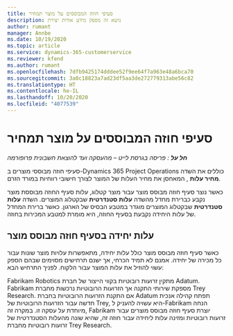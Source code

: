 ```yaml
---
title: סעיפי חוזה המבוססים על מוצר תמחיר
description: נושא זה מספק מידע אודות יצירת
author: rumant
manager: Annbe
ms.date: 10/19/2020
ms.topic: article
ms.service: dynamics-365-customerservice
ms.reviewer: kfend
ms.author: rumant
ms.openlocfilehash: 7dfb9425174dddee52f9ee64f7a963e48a6bca70
ms.sourcegitcommit: 3a0c18823a7ad23df5aa3de272779313abe56c82
ms.translationtype: HT
ms.contentlocale: he-IL
ms.lasthandoff: 10/20/2020
ms.locfileid: "4077539"
---
```

# <a name="costing-product-based-contract-lines"></a>סעיפי חוזה המבוססים על מוצר תמחיר

_**חל על** : פריסה בגרסת לייט – מהעסקה ועד להוצאת חשבונית פרופורמה_


סעיפי חוזה מבוססי מוצרים ב-Dynamics 365 Project Operations כוללים את השדה **מחיר עלות** , המאחסן את מחיר העלות של המוצר לצורך חישובי רווחיות במורד הזרם.

כאשר נוצר סעיף חוזה מבוסס מוצר עבור מוצר קטלוג, עלות סעיף החוזה מבוססת מוצר נקבע כברירת מחדל מהשדה **עלות סטנדרטית** שבקטלוג המוצרים. השדה **עלות סטנדרטית** שבקטלוג המוצרים מוגדר במטבע הבסיס של הארגון. כאשר ברירת המחדל של עלות היחידה נקבעת בסעיף החוזה, היא מומרת למטבע המכירות בחוזה.

## <a name="unit-cost-on-a-product-based-contract-line"></a>עלות יחידה בסעיף חוזה מבוסס מוצר

כאשר סעיף חוזה מבוסס מוצר כולל עלות יחידה, מתאפשרות עלויות מוצר שונות עבור כל מכירה של יחידה. אמנם לא תמיד הכרחי, אך ישנם תרחישים מסוימים שבהם הספק עשוי להוזיל את עלות המוצר עבור הלקוח. לפניך התרחיש הבא:

Fabrikam Robotics מתקין זרועות רובוטיות בקווי הייצור של חברת Adatum. Fabrikam מספקת שירותי התקנה אך הזרועות הרובוטיות נרכשות מחברת Trey Research. אם התקנת הזרועות הרובוטיות בחברת Adatum תפתח קהילה אנכית חדשה עבור הזרועות הרובוטיות של Trey, היא עשויה להעניק ל-Fabrikam הנחה מיוחדת על עסקה זו. במקרה זה, Fabrikam יוצרת סעיף חוזה מבוסס מוצרים עבור זרועות רובוטיות ומזינה עלות ליחידה עבור חוזה זה, שהיא שונה מהעלות הסטנדרטית של זרועות רובוטיות מחברת Trey Research.
